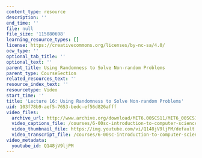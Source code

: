 ```yaml
---
content_type: resource
description: ''
end_time: ''
file: null
file_size: '115080698'
learning_resource_types: []
license: https://creativecommons.org/licenses/by-nc-sa/4.0/
ocw_type: ''
optional_tab_title: ''
optional_text: ''
parent_title: Using Randomness to Solve Non-random Problems
parent_type: CourseSection
related_resources_text: ''
resource_index_text: ''
resourcetype: Video
start_time: ''
title: 'Lecture 16: Using Randomness to Solve Non-random Problems'
uid: 103f78b9-aef5-7653-bedc-ef56d826afff
video_files:
  archive_url: http://www.archive.org/download/MIT6.00SCS11/MIT6_00SCS11_lec16_300k.mp4
  video_captions_file: /courses/6-00sc-introduction-to-computer-science-and-programming-spring-2011/0c44e810dced5fea93bee08ff9baf35d_Q148jV9ljPM.vtt
  video_thumbnail_file: https://img.youtube.com/vi/Q148jV9ljPM/default.jpg
  video_transcript_file: /courses/6-00sc-introduction-to-computer-science-and-programming-spring-2011/6067cf2df61bc7d4971c24bf3370c601_Q148jV9ljPM.pdf
video_metadata:
  youtube_id: Q148jV9ljPM
---
```

